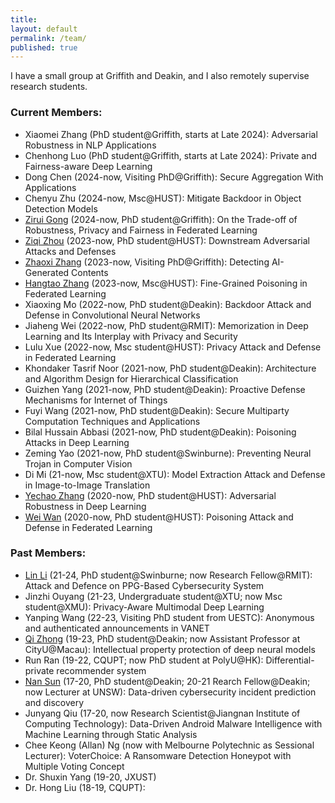 ```yaml
---
title:
layout: default
permalink: /team/
published: true
---
```



I have a small group at Griffith and Deakin, and I also remotely supervise research students.

### Current Members:
- Xiaomei Zhang (PhD student@Griffith, starts at Late 2024): Adversarial Robustness in NLP Applications
- Chenhong Luo (PhD student@Griffith, starts at Late 2024): Private and Fairness-aware Deep Learning
- Dong Chen (2024-now, Visiting PhD@Griffith): Secure Aggregation With Applications
- Chenyu Zhu (2024-now, Msc@HUST):  Mitigate Backdoor in Object Detection Models
- [Zirui Gong](https://scholar.google.com/citations?hl=en&user=ze6m7AMAAAAJ) (2024-now, PhD student@Griffith): On the Trade-off of Robustness, Privacy and Fairness in Federated Learning
- [Ziqi Zhou](https://scholar.google.com/citations?hl=en&user=-eyLn4wAAAAJ) (2023-now, PhD student@HUST): Downstream Adversarial Attacks and Defenses
- [Zhaoxi Zhang](https://scholar.google.com/citations?user=YMcMkLcAAAAJ) (2023-now, Visiting PhD@Griffith): Detecting AI-Generated Contents
- [Hangtao Zhang](https://scholar.google.com/citations?user=H6wMyNEAAAAJ) (2023-now, Msc@HUST): Fine-Grained Poisoning in Federated Learning
- Xiaoxing Mo (2022-now, PhD student@Deakin): Backdoor Attack and Defense in Convolutional Neural Networks
- Jiaheng Wei (2022-now, PhD student@RMIT): Memorization in Deep Learning and Its Interplay with Privacy and Security
- Lulu Xue (2022-now, Msc student@HUST): Privacy Attack and Defense in Federated Learning
- Khondaker Tasrif Noor (2021-now, PhD student@Deakin): Architecture and Algorithm Design for Hierarchical Classification
- Guizhen Yang (2021-now, PhD student@Deakin): Proactive Defense Mechanisms for Internet of Things
- Fuyi Wang (2021-now, PhD student@Deakin): Secure Multiparty Computation Techniques and Applications
- Bilal Hussain Abbasi (2021-now, PhD student@Deakin): Poisoning Attacks in Deep Learning
- Zeming Yao (2021-now, PhD student@Swinburne): Preventing Neural Trojan in Computer Vision
- Di Mi (21-now, Msc student@XTU): Model Extraction Attack and Defense in Image-to-Image Translation
- [Yechao Zhang](https://scholar.google.com.au/citations?user=6DN1wxkAAAAJ) (2020-now, PhD student@HUST): Adversarial Robustness in Deep Learning
- [Wei Wan](https://scholar.google.com/citations?user=UU79U-MAAAAJ) (2020-now, PhD student@HUST): Poisoning Attack and Defense in Federated Learning


### Past Members: 
+ [Lin Li](https://nastul.github.io/) (21-24, PhD student@Swinburne; now Research Fellow@RMIT): Attack and Defence on PPG-Based Cybersecurity System
+ Jinzhi Ouyang (21-23, Undergraduate student@XTU; now Msc student@XMU): Privacy-Aware Multimodal Deep Learning
+ Yanping Wang (22-23, Visiting PhD student from UESTC): Anonymous and authenticated announcements in VANET
+ [Qi Zhong](https://fds.cityu.edu.mo/members/286) (19-23, PhD student@Deakin; now Assistant Professor at CityU@Macau): Intellectual property protection of deep neural models
+ Run Ran (19-22, CQUPT; now PhD student at PolyU@HK): Differential-private recommender system
+ [Nan Sun](https://www.unsw.edu.au/staff/nan-sun) (17-20, PhD student@Deakin; 20-21 Rearch Fellow@Deakin; now Lecturer at UNSW): Data-driven cybersecurity incident prediction and discovery
+ Junyang Qiu (17-20, now Research Scientist@Jiangnan Institute of Computing Technology): Data-Driven Android Malware Intelligence with Machine Learning through Static Analysis
+ Chee Keong (Allan) Ng (now with Melbourne Polytechnic as Sessional Lecturer): VoterChoice: A Ransomware Detection Honeypot with Multiple Voting Concept
+ Dr. Shuxin Yang (19-20, JXUST)
+ Dr. Hong Liu (18-19, CQUPT): 
